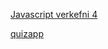 

[Javascript verkefni 4](https://arijons.github.io/js_verkefni4/verkefni_4.html)


[quizapp](https://github.com/Arijons/FORR3JS05DU/Verkefni5/quiz_app.html)




